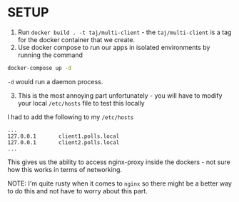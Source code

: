 # SETUP

1. Run `docker build . -t taj/multi-client` - the `taj/multi-client` is a tag for the docker container that we create.
2. Use docker compose to run our apps in isolated environments by running the command
```sh
docker-compose up -d
```
`-d` would run a daemon process.

3. This is the most annoying part unfortunately - you will have to modify your local `/etc/hosts` file to test this locally

I had to add the following to my `/etc/hosts`

```
...
127.0.0.1       client1.polls.local
127.0.0.1       client2.polls.local
...
```

This gives us the ability to access nginx-proxy inside the dockers - not sure how this works in terms of networking.

NOTE: I'm quite rusty when it comes to `nginx` so there might be a better way to do this and not have to worry about this part. 
